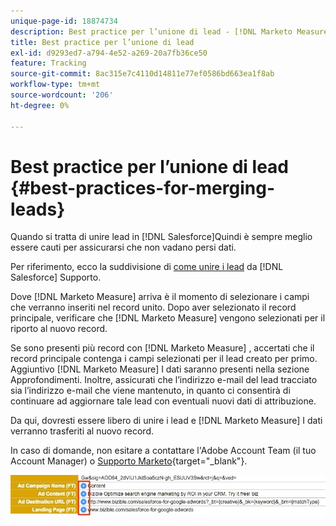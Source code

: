 ```yaml
---
unique-page-id: 18874734
description: Best practice per l’unione di lead - [!DNL Marketo Measure] - Documentazione del prodotto
title: Best practice per l’unione di lead
exl-id: d9293ed7-a794-4e52-a269-20a7fb36ce50
feature: Tracking
source-git-commit: 8ac315e7c4110d14811e77ef0586bd663ea1f8ab
workflow-type: tm+mt
source-wordcount: '206'
ht-degree: 0%

---
```


# Best practice per l’unione di lead {#best-practices-for-merging-leads}

Quando si tratta di unire lead in [!DNL Salesforce]Quindi è sempre meglio essere cauti per assicurarsi che non vadano persi dati.

Per riferimento, ecco la suddivisione di [come unire i lead](https://help.salesforce.com/HTViewHelpDoc?id=leads_merge.htm&amp;language=en_US) da [!DNL Salesforce] Supporto.

Dove [!DNL Marketo Measure] arriva è il momento di selezionare i campi che verranno inseriti nel record unito. Dopo aver selezionato il record principale, verificare che [!DNL Marketo Measure] vengono selezionati per il riporto al nuovo record.

Se sono presenti più record con [!DNL Marketo Measure] , accertati che il record principale contenga i campi selezionati per il lead creato per primo. Aggiuntivo [!DNL Marketo Measure] I dati saranno presenti nella sezione Approfondimenti. Inoltre, assicurati che l’indirizzo e-mail del lead tracciato sia l’indirizzo e-mail che viene mantenuto, in quanto ci consentirà di continuare ad aggiornare tale lead con eventuali nuovi dati di attribuzione.

Da qui, dovresti essere libero di unire i lead e [!DNL Marketo Measure] I dati verranno trasferiti al nuovo record.

In caso di domande, non esitare a contattare l&#39;Adobe Account Team (il tuo Account Manager) o [Supporto Marketo](https://nation.marketo.com/t5/support/ct-p/Support){target="_blank"}.

![](assets/1.jpg)
